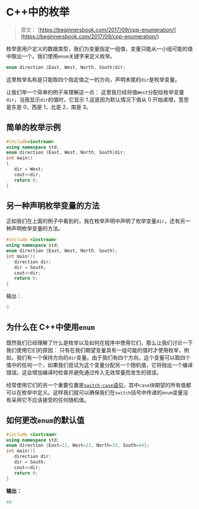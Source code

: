 # C++中的枚举

> 原文： [https://beginnersbook.com/2017/09/cpp-enumeration/](https://beginnersbook.com/2017/09/cpp-enumeration/)

枚举是用户定义的数据类型，我们为变量指定一组值，变量只能从一小组可能的值中取出一个。我们使用`enum`关键字来定义枚举。

```cpp
enum direction {East, West, North, South}dir;
```

这里枚举名称是只能取四个指定值之一的方向，声明末尾的`dir`是枚举变量。

让我们举一个简单的例子来理解这一点：
这里我已经将值`West`分配给枚举变量`dir`，当我显示`dir`的值时，它显示 1.这是因为默认情况下值从 0 开始递增，意思是东是 0，西是 1，北是 2，南是 3。

## 简单的枚举示例

```cpp
#include<iostream>
using namespace std;
enum direction {East, West, North, South}dir;
int main()
{
   dir = West;
   cout<<dir;
   return 0;
}
```

## 另一种声明枚举变量的方法

正如我们在上面的例子中看到的，我在枚举声明中声明了枚举变量`dir`，还有另一种声明枚举变量的方法。

```cpp
#include <iostream>
using namespace std;
enum direction {East, West, North, South};
int main(){
   direction dir;
   dir = South; 
   cout<<dir;   
   return 0;
}
```

输出：

```cpp
3
```

## 为什么在 C++中使用`enum`

既然我们已经理解了什么是枚举以及如何在程序中使用它们，那么让我们讨论一下我们使用它们的原因：
只有在我们期望变量具有一组可能的值时才使用枚举，例如，我们有一个保持方向的`dir`变量。由于我们有四个方向，这个变量可以取四个值中的任何一个，如果我们尝试为这个变量分配另一个随机值，它将抛出一个编译错误。这会增加编译时检查并避免通过传入无效常量而发生的错误。

经常使用它们的另一个重要位置是[`switch-case`语句](https://beginnersbook.com/2017/08/cpp-switch-case/)，其中`case`块期望的所有值都可以在枚举中定义。这样我们就可以确保我们在`switch`括号中传递的`enum`变量没有采用它不应该接受的任何随机值。

## 如何更改`enum`的默认值

```cpp
#include <iostream>
using namespace std;
enum direction {East=11, West=22, North=33, South=44};
int main(){
   direction dir;
   dir = South;
   cout<<dir; 
   return 0;
}
```

**输出：**

```cpp
44
```